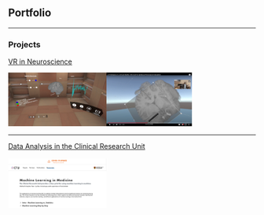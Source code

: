 ## Portfolio

---

### Projects

[VR in Neuroscience](/sample_page)

<img src="images/EPES1.PNG" width=200/><img src="images/EPES2.png" width=174/>


---
[Data Analysis in the Clinical Research Unit](/pdf/sample_presentation.pdf)
<br></br>
<img src="images/CRU1.png" width=200/>



